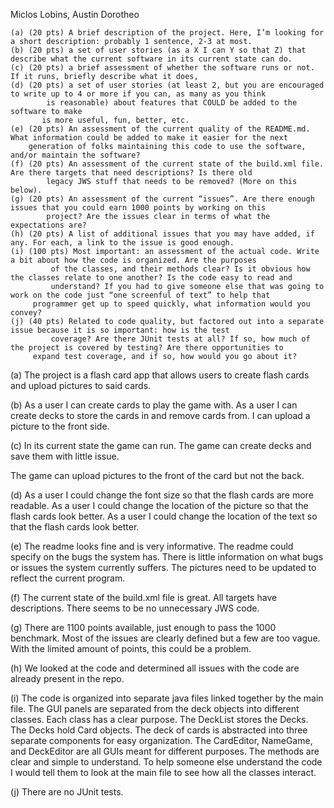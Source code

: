 Miclos Lobins, Austin Dorotheo


    (a) (20 pts) A brief description of the project. Here, I’m looking for a short description: probably 1 sentence, 2-3 at most.
    (b) (20 pts) a set of user stories (as a X I can Y so that Z) that describe what the current software in its current state can do.
    (c) (20 pts) a brief assessment of whether the software runs or not. If it runs, briefly describe what it does,    
    (d) (20 pts) a set of user stories (at least 2, but you are encouraged to write up to 4 or more if you can, as many as you think
    	    is reasonable) about features that COULD be added to the software to make
    	   is more useful, fun, better, etc.
    (e) (20 pts) An assessment of the current quality of the README.md. What information could be added to make it easier for the next
    	generation of folks maintaining this code to use the software, and/or maintain the software?
    (f) (20 pts) An assessment of the current state of the build.xml file. Are there targets that need descriptions? Is there old
    	    legacy JWS stuff that needs to be removed? (More on this below).
    (g) (20 pts) An assessment of the current “issues”. Are there enough issues that you could earn 1000 points by working on this
    	    project? Are the issues clear in terms of what the expectations are?
    (h) (20 pts) A list of additional issues that you may have added, if any. For each, a link to the issue is good enough.
    (i) (100 pts) Most important: an assessment of the actual code. Write a bit about how the code is organized. Are the purposes
    	     of the classes, and their methods clear? Is it obvious how the classes relate to one another? Is the code easy to read and
    	     understand? If you had to give someone else that was going to work on the code just “one screenful of text” to help that
   	     programmer get up to speed quickly, what information would you convey?
    (j) (40 pts) Related to code quality, but factored out into a separate issue because it is so important: how is the test
    	     coverage? Are there JUnit tests at all? If so, how much of the project is covered by testing? Are there opportunities to
   	     expand test coverage, and if so, how would you go about it?


(a) The project is a flash card app that allows users to create flash cards and upload pictures to said cards.

(b) As a user I can create cards to play the game with. As a user I can create decks to store the cards in and remove cards from.
I can upload a picture to the front side.

(c) In its current state the game can run. The game can create decks and save them with little issue.

The game can upload pictures to the front of the card but not the back. 

(d) As a user I could change the font size so that the flash cards are more readable. As a user I could change the location
of the picture so that the flash cards look better. As a user I could change the location of the text so that the flash cards look better.  

(e) The readme looks fine and is very informative. The readme could specify on the bugs the system has. There is little information
on what bugs or issues the system currently suffers. The pictures need to be updated to reflect the current program.

(f) The current state of the build.xml file is great. All targets have descriptions. There seems to be no unnecessary JWS code.

(g) There are 1100 points available, just enough to pass the 1000 benchmark. Most of the issues are clearly defined but a few are too vague. With the limited amount of points, this could be a problem.

(h) We looked at the code and determined all issues with the code are already present in the repo.

(i) The code is organized into separate java files linked together by the main file. The GUI panels are separated from the deck objects
into different classes. Each class has a clear purpose. The DeckList stores the Decks. The Decks hold Card objects. The deck of cards is
abstracted into three separate components for easy organization. The CardEditor, NameGame, and DeckEditor are all GUIs meant for different purposes. The methods are clear and simple to understand. To help someone else understand the code I would tell them to look at the main file to see how all the classes interact.

(j) There are no JUnit tests.
